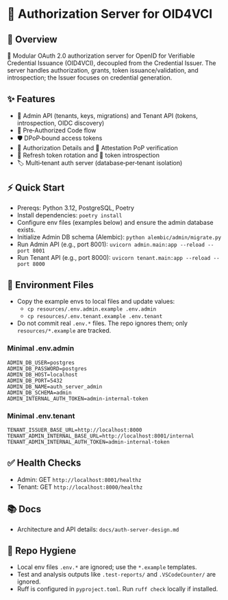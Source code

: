 # 🔐 Authorization Server for OID4VCI
## 📌 Overview
🚀 Modular OAuth 2.0 authorization server for OpenID for Verifiable Credential Issuance (OID4VCI), decoupled from the Credential Issuer. The server handles authorization, grants, token issuance/validation, and introspection; the Issuer focuses on credential generation.

## ✨ Features
- 🧩 Admin API (tenants, keys, migrations) and Tenant API (tokens, introspection, OIDC discovery)
- 🔐 Pre‑Authorized Code flow
- 🛡️ DPoP‑bound access tokens
- 📄 Authorization Details and 🧾 Attestation PoP verification
- 🔁 Refresh token rotation and 🧠 token introspection
- 🏷️ Multi‑tenant auth server (database‑per‑tenant isolation)

## ⚡️ Quick Start
- Prereqs: Python 3.12, PostgreSQL, Poetry
- Install dependencies: `poetry install`
- Configure env files (examples below) and ensure the admin database exists.
- Initialize Admin DB schema (Alembic): `python alembic/admin/migrate.py`
- Run Admin API (e.g., port 8001): `uvicorn admin.main:app --reload --port 8001`
- Run Tenant API (e.g., port 8000): `uvicorn tenant.main:app --reload --port 8000`

## 🔐 Environment Files

- Copy the example envs to local files and update values:
  - `cp resources/.env.admin.example .env.admin`
  - `cp resources/.env.tenant.example .env.tenant`
- Do not commit real `.env.*` files. The repo ignores them; only `resources/*.example` are tracked.

### Minimal .env.admin
```
ADMIN_DB_USER=postgres
ADMIN_DB_PASSWORD=postgres
ADMIN_DB_HOST=localhost
ADMIN_DB_PORT=5432
ADMIN_DB_NAME=auth_server_admin
ADMIN_DB_SCHEMA=admin
ADMIN_INTERNAL_AUTH_TOKEN=admin-internal-token
```

### Minimal .env.tenant
```
TENANT_ISSUER_BASE_URL=http://localhost:8000
TENANT_ADMIN_INTERNAL_BASE_URL=http://localhost:8001/internal
TENANT_ADMIN_INTERNAL_AUTH_TOKEN=admin-internal-token
```

## ✅ Health Checks
- Admin: GET `http://localhost:8001/healthz`
- Tenant: GET `http://localhost:8000/healthz`

## 📚 Docs
- Architecture and API details: `docs/auth-server-design.md`

## 🧹 Repo Hygiene
- Local env files `.env.*` are ignored; use the `*.example` templates.
- Test and analysis outputs like `.test-reports/` and `.VSCodeCounter/` are ignored.
- Ruff is configured in `pyproject.toml`. Run `ruff check` locally if installed.
